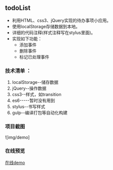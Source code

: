 ## todoList

* 利用HTML、css3、jQuery实现的待办事项小应用。
* 使用localStorage存储数据到本地。
* 详细的代码注释(样式注释写在stylus里面)。
* 实现如下功能：
    * 添加事件
    * 删除事件
    * 标记已处理事件

### 技术清单 ：

   1. localStorage--储存数据
   2. jQuery--操作数据
   3. css3--样式，如transition
   4. es6-----暂时没有用到
   5. stylus--书写样式
   6. gulp--编译打包等自动化构建

### 项目截图

   ![img/demo]

### 在线预览

   [在线demo](sunyuqing.coding.me/todolist)
